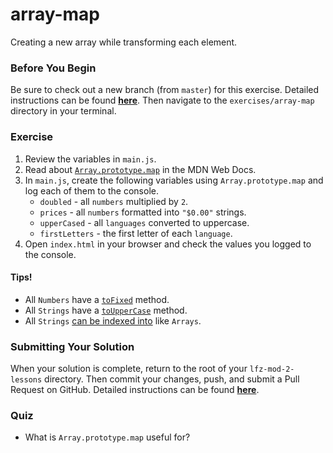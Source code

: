 # array-map

Creating a new array while transforming each element.

### Before You Begin

Be sure to check out a new branch (from `master`) for this exercise. Detailed instructions can be found [**here**](../../guides/before-each-exercise.md). Then navigate to the `exercises/array-map` directory in your terminal.

### Exercise

1. Review the variables in `main.js`.
2. Read about [`Array.prototype.map`](https://developer.mozilla.org/en-US/docs/Web/JavaScript/Reference/Global_Objects/Array/map) in the MDN Web Docs.
3. In `main.js`, create the following variables using `Array.prototype.map` and log each of them to the console.
    - `doubled` - all `numbers` multiplied by `2`.
    - `prices` - all `numbers` formatted into `"$0.00"` strings.
    - `upperCased` - all `languages` converted to uppercase.
    - `firstLetters` - the first letter of each `language`.
4. Open `index.html` in your browser and check the values you logged to the console.

#### Tips!

- All `Numbers` have a [`toFixed`](https://developer.mozilla.org/en-US/docs/Web/JavaScript/Reference/Global_Objects/Number/toFixed) method.
- All `Strings` have a [`toUpperCase`](https://developer.mozilla.org/en-US/docs/Web/JavaScript/Reference/Global_Objects/String/toUpperCase) method.
- All `Strings` [can be indexed into](https://developer.mozilla.org/en-US/docs/Web/JavaScript/Reference/Global_Objects/String#Character_access) like `Arrays`.

### Submitting Your Solution

When your solution is complete, return to the root of your `lfz-mod-2-lessons` directory. Then commit your changes, push, and submit a Pull Request on GitHub. Detailed instructions can be found [**here**](../../guides/after-each-exercise.md).

### Quiz

- What is `Array.prototype.map` useful for?
